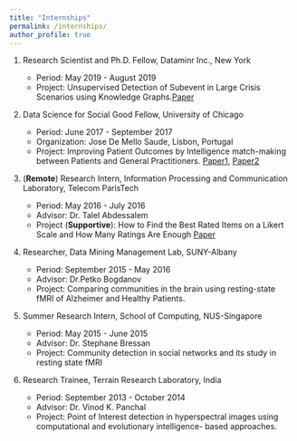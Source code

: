 ```yaml
---
title: "Internships"
permalink: /internships/
author_profile: true
---
```


1. Research Scientist and Ph.D. Fellow, Dataminr Inc., New York 
    * Period: May 2019 - August 2019
    * Project: Unsupervised Detection of Subevent in Large Crisis Scenarios using Knowledge Graphs.[Paper](https://arxiv.org/abs/1912.13332)


2. Data Science for Social Good Fellow, University of Chicago 
    * Period: June 2017 - September 2017
    * Organization: Jose De Mello Saude, Lisbon, Portugal
    * Project: Improving Patient Outcomes by Intelligence match-making between Patients and General Practitioners. [Paper1](https://ieeexplore.ieee.org/abstract/document/8419395/), [Paper2](https://ieeexplore.ieee.org/abstract/document/8631410)

3. (__Remote__) Research Intern, Information Processing and Communication Laboratory, Telecom ParisTech 
    * Period: May 2016 - July 2016
    * Advisor: Dr. Talel Abdessalem
    * Project (__Supportive__): How to Find the Best Rated Items on a Likert Scale and How Many Ratings Are Enough [Paper](https://link.springer.com/chapter/10.1007%2F978-3-319-64471-4_28)

4.  Researcher, Data Mining Management Lab, SUNY-Albany 
    * Period: September 2015 - May 2016
    * Advisor: Dr.Petko Bogdanov
    * Project: Comparing communities in the brain using resting-state fMRI of Alzheimer and Healthy Patients.

5. Summer Research Intern, School of Computing, NUS-Singapore 
    * Period: May 2015 - June 2015
    * Advisor: Dr. Stephane Bressan
    * Project: Community detection in social networks and its study in resting state fMRI

6. Research Trainee, Terrain Research Laboratory, India 
    * Period: September 2013 - October 2014
    * Advisor: Dr. Vinod K. Panchal
    * Project: Point of Interest detection in hyperspectral images using computational and evolutionary intelligence-
based approaches.